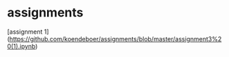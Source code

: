 # assignments
[assignment 1] (https://github.com/koendeboer/assignments/blob/master/assignment3%20(1).ipynb)
